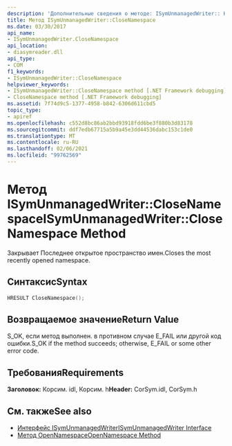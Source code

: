 ```yaml
---
description: 'Дополнительные сведения о методе: ISymUnmanagedWriter:: Клосенамеспаце'
title: Метод ISymUnmanagedWriter::CloseNamespace
ms.date: 03/30/2017
api_name:
- ISymUnmanagedWriter.CloseNamespace
api_location:
- diasymreader.dll
api_type:
- COM
f1_keywords:
- ISymUnmanagedWriter::CloseNamespace
helpviewer_keywords:
- ISymUnmanagedWriter::CloseNamespace method [.NET Framework debugging]
- CloseNamespace method [.NET Framework debugging]
ms.assetid: 7f74d9c5-1377-4958-b842-6306d611cbd5
topic_type:
- apiref
ms.openlocfilehash: c552d8bc86ab2bbd93918fdd6be3f880b3d83178
ms.sourcegitcommit: ddf7edb67715a5b9a45e3dd44536dabc153c1de0
ms.translationtype: MT
ms.contentlocale: ru-RU
ms.lasthandoff: 02/06/2021
ms.locfileid: "99762569"
---
```

# <a name="isymunmanagedwriterclosenamespace-method"></a><span data-ttu-id="9f258-103">Метод ISymUnmanagedWriter::CloseNamespace</span><span class="sxs-lookup"><span data-stu-id="9f258-103">ISymUnmanagedWriter::CloseNamespace Method</span></span>

<span data-ttu-id="9f258-104">Закрывает Последнее открытое пространство имен.</span><span class="sxs-lookup"><span data-stu-id="9f258-104">Closes the most recently opened namespace.</span></span>  
  
## <a name="syntax"></a><span data-ttu-id="9f258-105">Синтаксис</span><span class="sxs-lookup"><span data-stu-id="9f258-105">Syntax</span></span>  
  
```cpp  
HRESULT CloseNamespace();  
```  
  
## <a name="return-value"></a><span data-ttu-id="9f258-106">Возвращаемое значение</span><span class="sxs-lookup"><span data-stu-id="9f258-106">Return Value</span></span>  

 <span data-ttu-id="9f258-107">S_OK, если метод выполнен. в противном случае E_FAIL или другой код ошибки.</span><span class="sxs-lookup"><span data-stu-id="9f258-107">S_OK if the method succeeds; otherwise, E_FAIL or some other error code.</span></span>  
  
## <a name="requirements"></a><span data-ttu-id="9f258-108">Требования</span><span class="sxs-lookup"><span data-stu-id="9f258-108">Requirements</span></span>  

 <span data-ttu-id="9f258-109">**Заголовок:** Корсим. idl, Корсим. h</span><span class="sxs-lookup"><span data-stu-id="9f258-109">**Header:** CorSym.idl, CorSym.h</span></span>  
  
## <a name="see-also"></a><span data-ttu-id="9f258-110">См. также</span><span class="sxs-lookup"><span data-stu-id="9f258-110">See also</span></span>

- [<span data-ttu-id="9f258-111">Интерфейс ISymUnmanagedWriter</span><span class="sxs-lookup"><span data-stu-id="9f258-111">ISymUnmanagedWriter Interface</span></span>](isymunmanagedwriter-interface.md)
- [<span data-ttu-id="9f258-112">Метод OpenNamespace</span><span class="sxs-lookup"><span data-stu-id="9f258-112">OpenNamespace Method</span></span>](isymunmanagedwriter-opennamespace-method.md)
